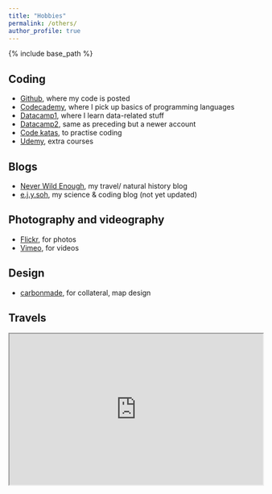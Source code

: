 ```yaml
---
title: "Hobbies"
permalink: /others/
author_profile: true
---
```


{% include base_path %}

## Coding
- [Github](https://www.github.com/eunices), where my code is posted
- [Codecademy](https://www.codecademy.com/ejysoh), where I pick up basics of programming languages
- [Datacamp1]( https://www.datacamp.com/profile/eunicesjy), where I learn data-related stuff
- [Datacamp2](https://www.datacamp.com/profile/ejysoh), same as preceding but a newer account
- [Code katas](https://www.codewars.com/users/eunix), to practise coding
- [Udemy](https://www.udemy.com/user/eunice-soh/), extra courses

## Blogs
- [Never Wild Enough](https://neverwildenough.blogspot.sg), my travel/ natural history blog
- [e.j.y.soh](https://medium.com/@e.j.y.soh), my science & coding blog (not yet updated)

## Photography and videography
- [Flickr](https://www.flickr.com/photos/ejysoh/albums), for photos
- [Vimeo](https://vimeo.com/ejysoh), for videos

## Design
- [carbonmade](http://eunice.carbonmade.com), for collateral, map design

## Travels 
<iframe src="https://www.google.com/maps/d/embed?mid=1MmLw-ZktRAwyLV7OwWh6U2StXrnVw1od&hl=en" width="100%" height="300px"></iframe>
